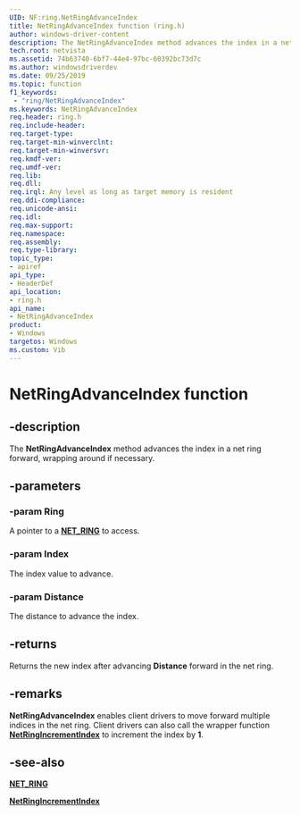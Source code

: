```yaml
---
UID: NF:ring.NetRingAdvanceIndex
title: NetRingAdvanceIndex function (ring.h)
author: windows-driver-content
description: The NetRingAdvanceIndex method advances the index in a net ring forward, wrapping around if necessary.
tech.root: netvista
ms.assetid: 74b63740-6bf7-44e4-97bc-60392bc73d7c
ms.author: windowsdriverdev
ms.date: 09/25/2019
ms.topic: function
f1_keywords:
 - "ring/NetRingAdvanceIndex"
ms.keywords: NetRingAdvanceIndex
req.header: ring.h
req.include-header:
req.target-type:
req.target-min-winverclnt:
req.target-min-winversvr:
req.kmdf-ver:
req.umdf-ver:
req.lib:
req.dll:
req.irql: Any level as long as target memory is resident
req.ddi-compliance:
req.unicode-ansi:
req.idl:
req.max-support:
req.namespace:
req.assembly:
req.type-library: 
topic_type: 
- apiref
api_type: 
- HeaderDef
api_location: 
- ring.h
api_name: 
- NetRingAdvanceIndex
product: 
- Windows
targetos: Windows
ms.custom: Vib
---
```


# NetRingAdvanceIndex function


## -description

The **NetRingAdvanceIndex** method advances the index in a net ring forward, wrapping around if necessary.

## -parameters

### -param Ring

A pointer to a [**NET_RING**](../ring/ns-ring-_net_ring.md) to access.

### -param Index

The index value to advance.

### -param Distance

The distance to advance the index.

## -returns

Returns the new index after advancing **Distance** forward in the net ring.

## -remarks

**NetRingAdvanceIndex** enables client drivers to move forward multiple indices in the net ring. Client drivers can also call the wrapper function [**NetRingIncrementIndex**](../ring/nf-ring-netringincrementindex.md) to increment the index by **1**.

## -see-also

[**NET_RING**](../ring/ns-ring-_net_ring.md)

[**NetRingIncrementIndex**](../ring/nf-ring-netringincrementindex.md)